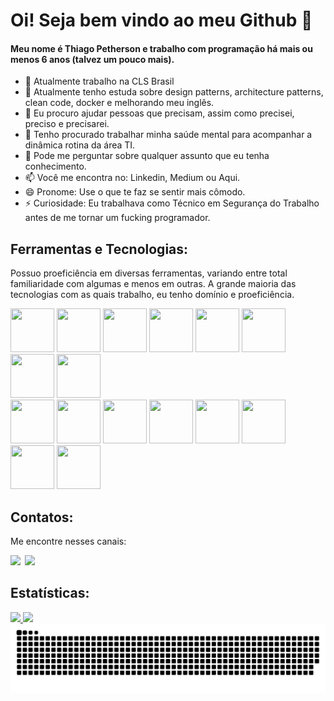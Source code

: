 # Oi! Seja bem vindo ao meu Github 👋
#### Meu nome é Thiago Petherson e trabalho com programação há mais ou menos 6 anos (talvez um pouco mais).

<!--
**thiagopetherson/ThiagoPetherson** is a ✨ _special_ ✨ repository because its `README.md` (this file) appears on your GitHub profile.
-->

- 🔭 Atualmente trabalho na CLS Brasil
- 🌱 Atualmente tenho estuda sobre design patterns, architecture patterns, clean code, docker e melhorando meu inglês.
- 👯 Eu procuro ajudar pessoas que precisam, assim como precisei, preciso e precisarei.
- 🤔 Tenho procurado trabalhar minha saúde mental para acompanhar a dinâmica rotina da área TI.
- 💬 Pode me perguntar sobre qualquer assunto que eu tenha conhecimento.
- 📫 Você me encontra no: Linkedin, Medium ou Aqui.
- 😄 Pronome: Use o que te faz se sentir mais cômodo.
- ⚡ Curiosidade: Eu trabalhava como Técnico em Segurança do Trabalho antes de me tornar um fucking programador.

## Ferramentas e Tecnologias:
Possuo proeficiência em diversas ferramentas, variando entre total familiaridade com algumas e menos em outras. A grande maioria das tecnologias com as quais trabalho, eu tenho domínio e proeficiência.<br>

<div>
<img loading="lazy" src="https://cdn.jsdelivr.net/gh/devicons/devicon/icons/html5/html5-original.svg" width="70" height="70"/> <img loading="lazy" src="https://cdn.jsdelivr.net/gh/devicons/devicon/icons/css3/css3-original.svg" width="70" height="70"/> <img loading="lazy" src="https://cdn.jsdelivr.net/gh/devicons/devicon/icons/sass/sass-original.svg" width="70" height="70"/> <img loading="lazy" src="https://cdn.jsdelivr.net/gh/devicons/devicon/icons/bootstrap/bootstrap-original.svg" width="70" height="70"/> <img loading="lazy" src="https://cdn.jsdelivr.net/gh/devicons/devicon/icons/php/php-original.svg" width="70" height="70"/> <img loading="lazy" src="https://cdn.jsdelivr.net/gh/devicons/devicon/icons/laravel/laravel-original.svg" width="70" height="70"/> <img loading="lazy" src="https://cdn.jsdelivr.net/gh/devicons/devicon/icons/javascript/javascript-original.svg" width="70" height="70"/> <img loading="lazy" src="https://cdn.jsdelivr.net/gh/devicons/devicon/icons/vuejs/vuejs-original.svg" width="70" height="70"/> 
</div>

<div>
<img loading="lazy" src="https://cdn.jsdelivr.net/gh/devicons/devicon/icons/quasar/quasar-original.svg" width="70" height="70"/> <img loading="lazy" src="https://cdn.jsdelivr.net/gh/devicons/devicon/icons/nuxtjs/nuxtjs-original.svg" width="70" height="70"/> <img loading="lazy" src="https://cdn.jsdelivr.net/gh/devicons/devicon/icons/jquery/jquery-original.svg" width="70" height="70"/> <img loading="lazy" src="https://cdn.jsdelivr.net/gh/devicons/devicon/icons/knockout/knockout-plain-wordmark.svg" width="70" height="70"/> <img loading="lazy" src="https://cdn.jsdelivr.net/gh/devicons/devicon/icons/mysql/mysql-original.svg" width="70" height="70"/> <img loading="lazy" src="https://cdn.jsdelivr.net/gh/devicons/devicon/icons/mongodb/mongodb-original.svg" width="70" height="70"/> <img loading="lazy" src="https://cdn.jsdelivr.net/gh/devicons/devicon/icons/firebase/firebase-original.svg" width="70" height="70"/> <img loading="lazy" src="https://cdn.jsdelivr.net/gh/devicons/devicon/icons/wordpress/wordpress-original.svg" width="70" height="70"/>
</div>

## Contatos:
Me encontre nesses canais:<br>

<div>
<a href="https://www.linkedin.com/in/thiago-petherson-21b7b6193/" target="_blank"><img loading="lazy" src="https://img.shields.io/badge/-LinkedIn-%230077B5?style=for-the-badge&logo=linkedin&logoColor=white" target="_blank"></a>   
<a href="https://medium.com/@thiagopetherson" target="_blank" style="margin-left: 3px;"><img loading="lazy" src="https://img.shields.io/badge/-Medium-%23000000?style=for-the-badge&logo=medium&logoColor=white" target="_blank"></a>   
</div>

## Estatísticas:

<div>
<a href="https://github.com/thiagopetherson">
<img loading="lazy" height="220em" src="https://github-readme-stats.vercel.app/api/top-langs/?username=thiagopetherson&layout=compact&langs_count=7&theme=dark"/>
<img loading="lazy" height="220em" src="https://github-readme-stats.vercel.app/api?username=thiagopetherson&show_icons=true&theme=dark&include_all_commits=true&count_private=true"/>
</div>

<picture>
  <source media="(prefers-color-scheme: dark)" srcset="https://raw.githubusercontent.com/thiagopetherson/thiagopetherson/output/github-contribution-grid-snake-dark.svg">
  <source media="(prefers-color-scheme: light)" srcset="https://raw.githubusercontent.com/thiagopetherson/thiagopetherson/output/github-contribution-grid-snake.svg">
  <img alt="github contribution grid snake animation" src="https://raw.githubusercontent.com/thiagopetherson/thiagopetherson/output/github-contribution-grid-snake.svg">
</picture>
